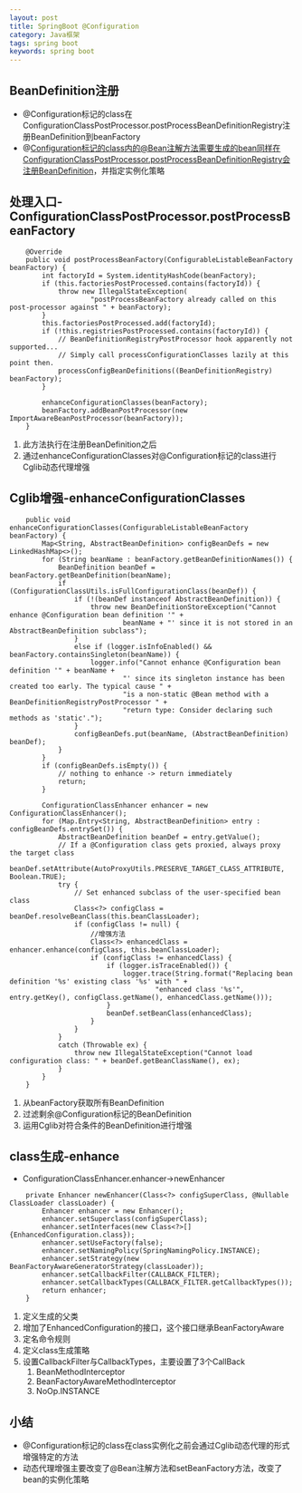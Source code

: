 ```yaml
---
layout: post
title: SpringBoot @Configuration
category: Java框架
tags: spring boot
keywords: spring boot
---
```

## BeanDefinition注册
- @Configuration标记的class在ConfigurationClassPostProcessor.postProcessBeanDefinitionRegistry注册BeanDefinition到beanFactory
- @Configuration标记的class内的@Bean注解方法需要生成的bean同样在ConfigurationClassPostProcessor.postProcessBeanDefinitionRegistry会注册BeanDefinition，并指定实例化策略

## 处理入口-ConfigurationClassPostProcessor.postProcessBeanFactory

```
	@Override
	public void postProcessBeanFactory(ConfigurableListableBeanFactory beanFactory) {
		int factoryId = System.identityHashCode(beanFactory);
		if (this.factoriesPostProcessed.contains(factoryId)) {
			throw new IllegalStateException(
					"postProcessBeanFactory already called on this post-processor against " + beanFactory);
		}
		this.factoriesPostProcessed.add(factoryId);
		if (!this.registriesPostProcessed.contains(factoryId)) {
			// BeanDefinitionRegistryPostProcessor hook apparently not supported...
			// Simply call processConfigurationClasses lazily at this point then.
			processConfigBeanDefinitions((BeanDefinitionRegistry) beanFactory);
		}

		enhanceConfigurationClasses(beanFactory);
		beanFactory.addBeanPostProcessor(new ImportAwareBeanPostProcessor(beanFactory));
	}
```

1. 此方法执行在注册BeanDefinition之后
2. 通过enhanceConfigurationClasses对@Configuration标记的class进行Cglib动态代理增强

## Cglib增强-enhanceConfigurationClasses

```
	public void enhanceConfigurationClasses(ConfigurableListableBeanFactory beanFactory) {
		Map<String, AbstractBeanDefinition> configBeanDefs = new LinkedHashMap<>();
		for (String beanName : beanFactory.getBeanDefinitionNames()) {
			BeanDefinition beanDef = beanFactory.getBeanDefinition(beanName);
			if (ConfigurationClassUtils.isFullConfigurationClass(beanDef)) {
				if (!(beanDef instanceof AbstractBeanDefinition)) {
					throw new BeanDefinitionStoreException("Cannot enhance @Configuration bean definition '" +
							beanName + "' since it is not stored in an AbstractBeanDefinition subclass");
				}
				else if (logger.isInfoEnabled() && beanFactory.containsSingleton(beanName)) {
					logger.info("Cannot enhance @Configuration bean definition '" + beanName +
							"' since its singleton instance has been created too early. The typical cause " +
							"is a non-static @Bean method with a BeanDefinitionRegistryPostProcessor " +
							"return type: Consider declaring such methods as 'static'.");
				}
				configBeanDefs.put(beanName, (AbstractBeanDefinition) beanDef);
			}
		}
		if (configBeanDefs.isEmpty()) {
			// nothing to enhance -> return immediately
			return;
		}

		ConfigurationClassEnhancer enhancer = new ConfigurationClassEnhancer();
		for (Map.Entry<String, AbstractBeanDefinition> entry : configBeanDefs.entrySet()) {
			AbstractBeanDefinition beanDef = entry.getValue();
			// If a @Configuration class gets proxied, always proxy the target class
			beanDef.setAttribute(AutoProxyUtils.PRESERVE_TARGET_CLASS_ATTRIBUTE, Boolean.TRUE);
			try {
				// Set enhanced subclass of the user-specified bean class
				Class<?> configClass = beanDef.resolveBeanClass(this.beanClassLoader);
				if (configClass != null) {
					//增强方法
					Class<?> enhancedClass = enhancer.enhance(configClass, this.beanClassLoader);
					if (configClass != enhancedClass) {
						if (logger.isTraceEnabled()) {
							logger.trace(String.format("Replacing bean definition '%s' existing class '%s' with " +
									"enhanced class '%s'", entry.getKey(), configClass.getName(), enhancedClass.getName()));
						}
						beanDef.setBeanClass(enhancedClass);
					}
				}
			}
			catch (Throwable ex) {
				throw new IllegalStateException("Cannot load configuration class: " + beanDef.getBeanClassName(), ex);
			}
		}
	}
```
1. 从beanFactory获取所有BeanDefinition
2. 过滤剩余@Configuration标记的BeanDefinition
3. 运用Cglib对符合条件的BeanDefinition进行增强

## 	class生成-enhance
- ConfigurationClassEnhancer.enhancer->newEnhancer

```
	private Enhancer newEnhancer(Class<?> configSuperClass, @Nullable ClassLoader classLoader) {
		Enhancer enhancer = new Enhancer();
		enhancer.setSuperclass(configSuperClass);
		enhancer.setInterfaces(new Class<?>[] {EnhancedConfiguration.class});
		enhancer.setUseFactory(false);
		enhancer.setNamingPolicy(SpringNamingPolicy.INSTANCE);
		enhancer.setStrategy(new BeanFactoryAwareGeneratorStrategy(classLoader));
		enhancer.setCallbackFilter(CALLBACK_FILTER);
		enhancer.setCallbackTypes(CALLBACK_FILTER.getCallbackTypes());
		return enhancer;
	}
```
1. 定义生成的父类
2. 增加了EnhancedConfiguration的接口，这个接口继承BeanFactoryAware
3. 定名命令规则
4. 定义class生成策略
5. 设置CallbackFilter与CallbackTypes，主要设置了3个CallBack
	1. BeanMethodInterceptor
	2. BeanFactoryAwareMethodInterceptor
	3. NoOp.INSTANCE
	
## 小结
- @Configuration标记的class在class实例化之前会通过Cglib动态代理的形式增强特定的方法
- 动态代理增强主要改变了@Bean注解方法和setBeanFactory方法，改变了bean的实例化策略

	




